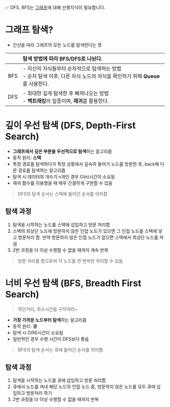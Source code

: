 ✅ DFS, BFS는 [그래프](../DataStructure/graph.md)에 대해 선행지식이 필요합니다.

# 그래프 탐색?

- 간선을 따라 그래프의 모든 노드를 탐색한다는 뜻

|     | 탐색 방법에 따라 BFS/DFS로 나뉜다.                                                                                            |
| :-: | :---------------------------------------------------------------------------------------------------------------------------- |
| BFS | - 자신의 자식들부터 순차적으로 탐색하는 방법<br>- 순차 탐색 이후, 다른 자식 노드의 자식을 확인하기 위해 **Queue**를 사용한다. |
| DFS | - 최대한 깊게 탐색한 후 빠져나오는 방법<br>- **백트래킹**의 일종이며, **재귀**를 활용한다.                                    |

# 깊이 우선 탐색 (DFS, Depth-First Search)

- **그래프에서 깊은 부분을 우선적으로 탐색**하는 알고리즘
- 동작 원리: **스택**
- 특정 경로를 탐색하다가 특정 상황에서 깊숙히 들어가 노드를 방문한 후, back해 다른 경로를 탐색하는 알고리즘
- 탐색 시 데이터의 개수가 n개인 경우 O(n)시간이 소요됨
- 재귀 함수를 이용했을 때 매우 간결하게 구현할 수 있음

> DFS의 탐색 순서는 스택에 들어간 순서를 의미함

## 탐색 과정

1. 탐색을 시작하는 노드를 스택에 삽입하고 방문 처리함
2. 스택의 최상단 노드에 방문하지 않은 인접 노드가 있으면 그 인접 노드를 스택에 넣고 방문처리 함. 만약 방문하지 않은 인접 노드가 없으면 스택에서 최상단 노드를 꺼냄
3. 2번 과정을 더 이상 수행할 수 없을 때까지 계속 반복

> 방문 처리를 함으로써 각 노드를 한 번씩만 처리할 수 있음

# 너비 우선 탐색 (BFS, Breadth First Search)

> 최단거리, 최소시간을 구하여라~

- **가장 가까운 노드부터 탐색**하는 알고리즘
- 동작 원리: **큐**
- 탐색 시 O(N)시간이 소요됨
- 일반적인 경우 수행 시간이 DFS보다 좋음

> BFS의 탐색 순서는 큐에 들어간 순서를 의미함

## 탐색 과정

1. 탐색을 시작하는 노드를 큐에 삽입하고 방문 처리함
2. 큐에서 노드를 꺼내 해당 노드의 인접 노드 중, 방문하지 않은 노드를 모두 큐에 삽입하고 방문처리 하기
3. 2번 과정을 더 이상 수행할 수 없을 때까지 반복

